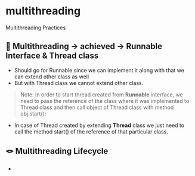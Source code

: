 # multithreading
Multithreading Practices

## :thread: Multithreading -> achieved -> Runnable Interface & Thread class
- Should go for Runnable since we can implement it along with that we can extend other class as well
- But with Thread class we cannot extend other class.
> Note: In order to start thread created from **Runnable** interface, we need to pass the reference of the class where it was implemented to Thread class and then call object of Thread class with method obj.start();
- In case of Thread created by extending **Thread** class we just need to call the method start() of the reference of that particular class.

## :knot: Multithreading Lifecycle
-   



